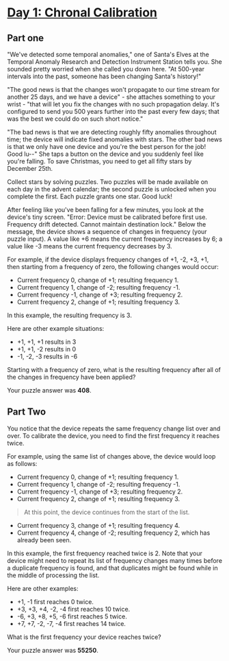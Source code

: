 # [Day 1: Chronal Calibration](https://adventofcode.com/2018/day/1)

## Part one

"We've detected some temporal anomalies," one of Santa's Elves at the Temporal Anomaly Research and Detection Instrument Station tells you. She sounded pretty worried when she called you down here. "At 500-year intervals into the past, someone has been changing Santa's history!"

"The good news is that the changes won't propagate to our time stream for another 25 days, and we have a device" - she attaches something to your wrist - "that will let you fix the changes with no such propagation delay. It's configured to send you 500 years further into the past every few days; that was the best we could do on such short notice."

"The bad news is that we are detecting roughly fifty anomalies throughout time; the device will indicate fixed anomalies with stars. The other bad news is that we only have one device and you're the best person for the job! Good lu--" She taps a button on the device and you suddenly feel like you're falling. To save Christmas, you need to get all fifty stars by December 25th.

Collect stars by solving puzzles. Two puzzles will be made available on each day in the advent calendar; the second puzzle is unlocked when you complete the first. Each puzzle grants one star. Good luck!

After feeling like you've been falling for a few minutes, you look at the device's tiny screen. "Error: Device must be calibrated before first use. Frequency drift detected. Cannot maintain destination lock." Below the message, the device shows a sequence of changes in frequency (your puzzle input). A value like +6 means the current frequency increases by 6; a value like -3 means the current frequency decreases by 3.

For example, if the device displays frequency changes of +1, -2, +3, +1, then starting from a frequency of zero, the following changes would occur:

- Current frequency 0, change of +1; resulting frequency 1.
- Current frequency 1, change of -2; resulting frequency -1.
- Current frequency -1, change of +3; resulting frequency 2.
- Current frequency 2, change of +1; resulting frequency 3.

In this example, the resulting frequency is 3.

Here are other example situations:

- +1, +1, +1 results in 3
- +1, +1, -2 results in 0
- -1, -2, -3 results in -6

Starting with a frequency of zero, what is the resulting frequency after all of the changes in frequency have been applied?

Your puzzle answer was **408**.

## Part Two

You notice that the device repeats the same frequency change list over and over. To calibrate the device, you need to find the first frequency it reaches twice.

For example, using the same list of changes above, the device would loop as follows:

- Current frequency 0, change of +1; resulting frequency 1.
- Current frequency 1, change of -2; resulting frequency -1.
- Current frequency -1, change of +3; resulting frequency 2.
- Current frequency 2, change of +1; resulting frequency 3.

> At this point, the device continues from the start of the list.

- Current frequency 3, change of +1; resulting frequency 4.
- Current frequency 4, change of -2; resulting frequency 2, which has already been seen.

In this example, the first frequency reached twice is 2. Note that your device might need to repeat its list of frequency changes many times before a duplicate frequency is found, and that duplicates might be found while in the middle of processing the list.

Here are other examples:

- +1, -1 first reaches 0 twice.
- +3, +3, +4, -2, -4 first reaches 10 twice.
- -6, +3, +8, +5, -6 first reaches 5 twice.
- +7, +7, -2, -7, -4 first reaches 14 twice.

What is the first frequency your device reaches twice?

Your puzzle answer was **55250**.
